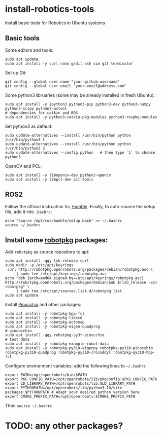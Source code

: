 # install-robotics-tools
Install basic tools for Robotics in Ubuntu systems

## Basic tools
Some editors and tools:
```
sudo apt update
sudo apt install -y curl nano gedit ssh vim git terminator
```

Set up Git:
```
git config --global user.name "your-github-username"
git config --global user.email "your-email@address.com"
```

Some python3 libruaries (some may be already installed in fresh Ubuntu):
```
sudo apt install -y ipython3 python3-pip python3-dev python3-numpy python3-scipy python3-wstool
# dependencies for catkin and ROS
sudo apt install -y python3-catkin-pkg-modules python3-rospkg-modules

```
Set python3 as default:
```
sudo update-alternatives --install /usr/bin/python python /usr/bin/python3 1
sudo update-alternatives --install /usr/bin/python python /usr/bin/python2 2 
sudo update-alternatives --config python   # then type `1` to choose python3
```

OpenCV and PCL:
```
sudo apt install -y libopencv-dev python3-opencv
sudo apt install -y libpcl-dev pcl-tools
```

## ROS2
Follow the official instruction for [Humble](https://docs.ros.org/en/humble/Installation/Ubuntu-Install-Debs.html). 
Finally, to auto-source the setup file, add it into `.bashrc`:
```
echo "source /opt/ros/humble/setup.bash" >> ~/.bashrc
source ~/.bashrc
```

## Install some [robotpkg](http://robotpkg.openrobots.org/) packages:
Add `robotpkg` as source repository to apt:
```
sudo apt install -qqy lsb-release curl
sudo mkdir -p /etc/apt/keyrings
 curl http://robotpkg.openrobots.org/packages/debian/robotpkg.asc \
     | sudo tee /etc/apt/keyrings/robotpkg.asc
echo "deb [arch=amd64 signed-by=/etc/apt/keyrings/robotpkg.asc] http://robotpkg.openrobots.org/packages/debian/pub $(lsb_release -cs) robotpkg" \
     | sudo tee /etc/apt/sources.list.d/robotpkg.list
sudo apt update
```

Install [Pinocchio](https://stack-of-tasks.github.io/pinocchio/download.html) and other packages:
```
sudo apt install -y robotpkg-hpp-fcl
sudo apt install -y robotpkg-libccd
sudo apt install -y robotpkg-octomap
sudo apt install -y robotpkg-eigen-quadprog
# pinoocchio
sudo apt install -qqy robotpkg-py3*-pinocchio
# test data
sudo apt install -y robotpkg-example-robot-data
sudo apt install -y robotpkg-py310-eigenpy robotpkg-py310-pinocchio robotpkg-py310-quadprog robotpkg-py310-crocoddyl robotpkg-py310-hpp-fcl
```

Configure environment variables: add the following lines to `~/.bashrc`
```
export PATH=/opt/openrobots/bin:$PATH
export PKG_CONFIG_PATH=/opt/openrobots/lib/pkgconfig:$PKG_CONFIG_PATH
export LD_LIBRARY_PATH=/opt/openrobots/lib:$LD_LIBRARY_PATH
export PYTHONPATH=/opt/openrobots/lib/python3.10/site-packages:$PYTHONPATH # Adapt your desired python version here
export CMAKE_PREFIX_PATH=/opt/openrobots:$CMAKE_PREFIX_PATH
```
Then `source ~/.bashrc`

# TODO: any other packages?
